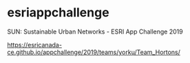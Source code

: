 # esriappchallenge
SUN: Sustainable Urban Networks - ESRI App Challenge 2019

https://esricanada-ce.github.io/appchallenge/2019/teams/yorku/Team_Hortons/
